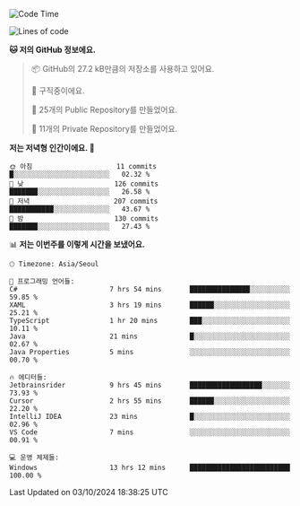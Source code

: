   <!--START_SECTION:waka-->
![Code Time](http://img.shields.io/badge/Code%20Time-858%20hrs%209%20mins-blue)

![Lines of code](https://img.shields.io/badge/%EC%A0%80%EB%8A%94%20%EC%97%AC%ED%83%9C%EA%B9%8C%EC%A7%80%20-414.5%20thousand%20%EC%A4%84%EC%9D%98%20%EC%BD%94%EB%93%9C%EB%A5%BC%20%EC%9E%91%EC%84%B1%ED%96%88%EC%96%B4%EC%9A%94.-blue)

**🐱 저의 GitHub 정보에요.** 

> 📦 GitHub의 27.2 kB만큼의 저장소를 사용하고 있어요. 
 > 
> 💼 구직중이에요.
 > 
> 📜 25개의 Public Repository를 만들었어요. 
 > 
> 🔑 11개의 Private Repository를 만들었어요. 
 > 
**저는 저녁형 인간이에요. 🦉** 

```text
🌞 아침                     11 commits          █░░░░░░░░░░░░░░░░░░░░░░░░   02.32 % 
🌆 낮　                     126 commits         ███████░░░░░░░░░░░░░░░░░░   26.58 % 
🌃 저녁                     207 commits         ███████████░░░░░░░░░░░░░░   43.67 % 
🌙 밤　                     130 commits         ███████░░░░░░░░░░░░░░░░░░   27.43 % 
```


📊 **저는 이번주를 이렇게 시간을 보냈어요.** 

```text
🕑︎ Timezone: Asia/Seoul

💬 프로그래밍 언어들: 
C#                       7 hrs 54 mins       ███████████████░░░░░░░░░░   59.85 % 
XAML                     3 hrs 19 mins       ██████░░░░░░░░░░░░░░░░░░░   25.21 % 
TypeScript               1 hr 20 mins        ███░░░░░░░░░░░░░░░░░░░░░░   10.11 % 
Java                     21 mins             █░░░░░░░░░░░░░░░░░░░░░░░░   02.67 % 
Java Properties          5 mins              ░░░░░░░░░░░░░░░░░░░░░░░░░   00.70 % 

🔥 에디터들: 
Jetbrainsrider           9 hrs 45 mins       ██████████████████░░░░░░░   73.93 % 
Cursor                   2 hrs 55 mins       ██████░░░░░░░░░░░░░░░░░░░   22.20 % 
IntelliJ IDEA            23 mins             █░░░░░░░░░░░░░░░░░░░░░░░░   02.96 % 
VS Code                  7 mins              ░░░░░░░░░░░░░░░░░░░░░░░░░   00.91 % 

💻 운영 체제들: 
Windows                  13 hrs 12 mins      █████████████████████████   100.00 % 
```


 Last Updated on 03/10/2024 18:38:25 UTC
<!--END_SECTION:waka-->
